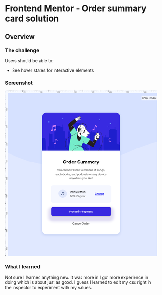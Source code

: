 # Frontend Mentor - Order summary card solution

## Overview

### The challenge

Users should be able to:

- See hover states for interactive elements

### Screenshot

![](./images/screen-shot-fullpage.png)

### What I learned

Not sure I learned anything new. It was more in I got more experience in doing which is about just as good. I guess I learned to edit my css right in the inspector to experiment with my values.

